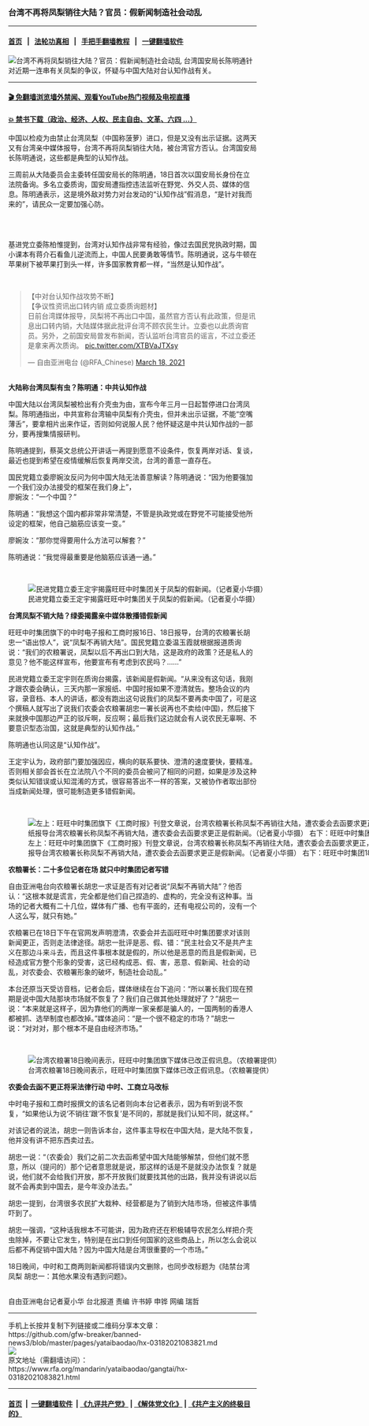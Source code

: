 ### 台湾不再将凤梨销往大陆？官员：假新闻制造社会动乱
------------------------

#### [首页](https://github.com/gfw-breaker/banned-news3/blob/master/README.md) &nbsp;&nbsp;|&nbsp;&nbsp; [法轮功真相](https://github.com/begood0513/basic/blob/master/README.md)  &nbsp;&nbsp;|&nbsp;&nbsp; [手把手翻墙教程](https://github.com/gfw-breaker/guides/wiki)  &nbsp;&nbsp;|&nbsp;&nbsp; [一键翻墙软件](https://github.com/gfw-breaker/nogfw/blob/master/README.md)  



<div id="headerimg">
 <img alt="台湾不再将凤梨销往大陆？官员：假新闻制造社会动乱" src="https://www.rfa.org/mandarin/yataibaodao/gangtai/hx-03182021083821.html/@@images/1c999e2f-396d-4f4c-ade1-ca79ee82ad7b.png" title="台湾不再将凤梨销往大陆？官员：假新闻制造社会动乱"/>
 <span class="lead_image_caption">
  台湾国安局长陈明通针对近期一连串有关凤梨的争议，怀疑与中国大陆对台认知作战有关。
 </span>
 <!-- zoomattribute -->
</div>

<hr/>


#### [ 🎬  免翻墙浏览墙外禁闻、观看YouTube热门视频及电视直播](https://github.com/gfw-breaker/HelloWorld)

#### [ 💥  禁书下载（政治、经济、人权、民主自由、文革、六四 ...）](https://github.com/gfw-breaker/books/blob/master/README.md)

<div id="storytext">
 <p>
  中国以检疫为由禁止台湾凤梨（中国称菠萝）进口，但是又没有出示证据。这两天又有台湾亲中媒体报导，台湾不再将凤梨销往大陆，被台湾官方否认。台湾国安局长陈明通说，这些都是典型的认知作战。
 </p>
 <p>
  三周前从大陆委员会主委转任国安局长的陈明通，18日首次以国安局长身份在立法院备询。多名立委质询，国安局遭指控违法监听在野党、外交人员、媒体的信息。陈明通表示，这是境外敌对势力对台发动的“认知作战”假消息，“是针对我而来的”，请民众一定要加强心防。
 </p>
 <p>
  <br/>
 </p>
 <p>
  <br/>
  基进党立委陈柏惟提到，台湾对认知作战非常有经验，像过去国民党执政时期，国小课本有蒋介石看鱼儿逆流而上，中国人民要勇敢等情节。陈明通说，这与牛顿在苹果树下被苹果打到头一样，许多国家教育都一样，“当然是认知作战”。
 </p>
 <p>
  <br/>
 </p>
 <blockquote class="twitter-tweet">
  <p dir="ltr" lang="zh">
   【中对台认知作战攻势不断】
   <br/>
   【争议性资讯出口转内销 成立委质询题材】
   <br/>
   日前台湾媒体报导，凤梨将不再出口中国，虽然官方否认有此政策，但是讯息出口转内销，大陆媒体据此批评台湾不顾农民生计。立委也以此质询官员。另外，之前国安局曾发布新闻，否认监听台湾官员的谣言，不过立委还是拿来再次质询。
   <a href="https://t.co/XTBVaJTXsy">
    pic.twitter.com/XTBVaJTXsy
   </a>
  </p>
  — 自由亚洲电台 (@RFA_Chinese)
  <a href="https://twitter.com/RFA_Chinese/status/1372487465676705793?ref_src=twsrc%5Etfw">
   March 18, 2021
  </a>
 </blockquote>
 <p>
 </p>
 <p>
  <br/>
  <strong>
   大陆称台湾凤梨有虫？陈明通：中共认知作战
  </strong>
 </p>
 <p>
  中国大陆以台湾凤梨被检出有介壳虫为由，宣布今年三月一日起暂停进口台湾凤梨。陈明通指出，中共宣称台湾输中凤梨有介壳虫，但并未出示证据，不能“空嘴薄舌”，要拿相片出来作证，否则如何说服人民？他怀疑这是中共认知作战的一部分，要再搜集情报研判。
 </p>
 <p>
  陈明通提到，蔡英文总统公开讲话一再提到愿意不设条件，恢复两岸对话、复谈，最近也提到希望在疫情缓解后恢复两岸交流，台湾的善意一直存在。
 </p>
 <p>
  国民党籍立委廖婉汝反问为何中国大陆无法善意解读？陈明通说：“因为他要强加一个我们没办法接受的框架在我们身上”，
  <br/>
  廖婉汝：“一个中国？”
 </p>
 <p>
  陈明通：“我想这个国内都非常非常清楚，不管是执政党或在野党不可能接受他所设定的框架，他自己脑筋应该变一变。”
 </p>
 <p>
  廖婉汝：“那你觉得要用什么方法可以解套？”
 </p>
 <p>
  陈明通说：“我觉得最重要是他脑筋应该通一通。”
  <br/>
  <strong>
  </strong>
 </p>
 <p>
  <br/>
 </p>
 <p>
  <figure class="image-richtext image-inline captioned" style="width:1280px;">
   <img alt="民进党籍立委王定宇揭露旺旺中时集团关于凤梨的假新闻。（记者夏小华摄）" src="https://www.rfa.org/mandarin/yataibaodao/gangtai/hx-03182021083821.html/9.jpg/@@images/a07305d9-f84c-4b67-b5b8-2f2b9c26d00c.jpeg" title="9.jpg"/>
   <figcaption class="image-caption">
    民进党籍立委王定宇揭露旺旺中时集团关于凤梨的假新闻。（记者夏小华摄）
   </figcaption>
   <small>
   </small>
  </figure>
 </p>
 <p>
  <strong>
   台湾凤梨不销大陆？绿委揭露亲中媒体散播错假新闻
  </strong>
 </p>
 <p>
  旺旺中时集团旗下的中时电子报和工商时报16日、18日报导，台湾的农粮署长胡忠一“语出惊人”，说“凤梨不再销大陆”。国民党籍立委温玉霞就根据报道质询说：“我们的农粮署说，凤梨以后不再出口到大陆，这是政府的政策？还是私人的意见？他不能这样宣布，他要宣布有考虑到农民吗？……”
 </p>
 <p>
  民进党籍立委王定宇则在质询台揭露，该新闻是假新闻。“从来没有这句话，我刚才跟农委会确认，三天内那一家报纸、中国时报如果不澄清就告。整场会议的内容，录音档、本人的讲话，都没有跑出这句说我们的凤梨不要再卖中国了，可是这个撰稿人就写出了说我们农委会农粮署胡忠一署长说再也不卖给(中国)，然后接下来就换中国那边严正的驳斥啊，反应啊；最后我们这边就会有人说农民无辜啊、不要意识型态治国，这就是典型的认知作战。”
 </p>
 <p>
  陈明通也认同这是“认知作战”。
 </p>
 <p>
  王定宇认为，政府部门要加强因应，横向的联系要快、澄清的速度要快，要精准。否则相关部会首长在立法院八个不同的委员会被问了相同的问题，如果是涉及这种类似认知错误或认知混淆的方式，很容易答出不一样的答案，又被协作者取出部份当成新闻处理，很可能制造更多错假新闻。
  <br/>
  <strong>
  </strong>
 </p>
 <p>
  <br/>
 </p>
 <p>
  <figure class="image-richtext image-inline captioned" style="width:1500px;">
   <img alt="左上：旺旺中时集团旗下《工商时报》刊登文章说，台湾农粮署长称凤梨不再销往大陆，遭农委会去函要求更正，是假新闻。（中时电子报官网截图）   中上/右上/左下：旺旺中时集团假新闻引发网上议论。（网路截图）   中下：中国时报旗下报纸报导台湾农粮署长称凤梨不再销大陆，遭农委会去函要求更正是假新闻。（记者夏小华摄）   右下：旺旺中时集团18日晚间将错假新闻改正。（中时电子报截图）" src="https://www.rfa.org/mandarin/yataibaodao/gangtai/hx-03182021083821.html/2-7.jpg/@@images/7f7888fb-7785-491d-b67d-eae6b8f9cb63.jpeg" title="2-7.jpg"/>
   <figcaption class="image-caption">
    左上：旺旺中时集团旗下《工商时报》刊登文章说，台湾农粮署长称凤梨不再销往大陆，遭农委会去函要求更正，是假新闻。（中时电子报官网截图）   中上/右上/左下：旺旺中时集团假新闻引发网上议论。（网路截图）   中下：中国时报旗下报纸报导台湾农粮署长称凤梨不再销大陆，遭农委会去函要求更正是假新闻。（记者夏小华摄）   右下：旺旺中时集团18日晚间将错假新闻改正。（中时电子报截图）
   </figcaption>
   <small>
   </small>
  </figure>
 </p>
 <p>
  <strong>
   农粮署长：二十多位记者在场 就只中时集团记者写错
  </strong>
 </p>
 <p>
  自由亚洲电台向农粮署长胡忠一求证是否有对记者说“凤梨不再销大陆”？他否认：“这根本就是谎言，完全都是他们自己捏造的、虚构的，完全没有这种事。当场的记者大概有二十几位，媒体有广播、也有平面的，还有电视公司的，没有一个人这么写，就只有她。”
 </p>
 <p>
  农粮署已在18日下午在官网发声明澄清，农委会并去函旺旺中时集团要求对该则新闻更正，否则走法律途径。胡忠一批评是恶、假、错：“民主社会又不是共产主义在那边斗来斗去，而且这件事根本就是假的，所以他是恶意的而且是假新闻，已经造成官方整个形象的受害，这已经构成恶、假、害，恶意、假新闻、社会的动乱，对农委会、农粮署形象的破坏，制造社会动乱。”
 </p>
 <p>
  本台还原当天受访音档，记者会后，媒体继续在台下追问：“所以署长我们现在预期是说中国大陆那块市场就不恢复了？我们自己做其他处理就好了？”胡忠一说：“本来就是这样子，因为靠他们的两岸一家亲都是骗人的，一国两制的香港人都被抓、选举制度也都改掉。”媒体追问：“是一个很不稳定的市场？”胡忠一说：“对对对，那个根本不是自由经济市场。”
  <br/>
  <strong>
  </strong>
 </p>
 <p>
  <br/>
 </p>
 <p>
  <figure class="image-richtext image-inline captioned" style="width:640px;">
   <img alt="台湾农粮署18日晚间表示，旺旺中时集团旗下媒体已改正假讯息。（农粮署提供）" src="https://www.rfa.org/mandarin/yataibaodao/gangtai/hx-03182021083821.html/10.jpg/@@images/2e90eb82-faa8-4b95-a484-7043ca1add58.jpeg" title="10.jpg"/>
   <figcaption class="image-caption">
    台湾农粮署18日晚间表示，旺旺中时集团旗下媒体已改正假讯息。（农粮署提供）
   </figcaption>
   <small>
   </small>
  </figure>
 </p>
 <p>
  <strong>
   农委会去函不更正将采法律行动 中时、工商立马改标
  </strong>
 </p>
 <p>
  中时电子报和工商时报撰文的该名记者则向本台记者表示，因为有听到说不恢复，“如果他认为说‘不销往’跟‘不恢复’是不同的，那就是我们认知不同，就这样。”
 </p>
 <p>
  对该记者的说法，胡忠一则告诉本台，这件事主导权在中国大陆，是大陆不恢复，他并没有讲不把东西卖过去。
 </p>
 <p>
  胡忠一说：“（农委会）我们之前二次去函希望中国大陆能够解禁，但他们就不愿意，所以（提问的）那个记者意思就是说，那这样的话是不是就没办法恢复？就是说，他们就不会给我们开放，那不开放我们就要找其他的出路，我并没有讲说以后就不会再卖到中国去，是今年没办法去。”
 </p>
 <p>
  胡忠一提到，台湾很多农民扩大栽种、经营都是为了销到大陆市场，但被这件事情吓到了。
 </p>
 <p>
  胡忠一强调，“这种话我根本不可能讲，因为政府还在积极辅导农民怎么样把介壳虫除掉，不要让它发生，特别是在出口到任何国家的这些商品上，所以怎么会说以后都不再促销中国大陆？因为中国大陆是台湾很重要的一个市场。”
 </p>
 <p>
  18日晚间，中时和工商两则新闻都将错误内文删除，也同步改标题为《陆禁台湾凤梨 胡忠一：其他水果没有遇到问题》。
 </p>
 <p>
  <br/>
  自由亚洲电台记者夏小华 台北报道 责编 许书婷 申铧 网编 瑞哲
 </p>
</div>

<hr/>
手机上长按并复制下列链接或二维码分享本文章：<br/>
https://github.com/gfw-breaker/banned-news3/blob/master/pages/yataibaodao/hx-03182021083821.md <br/>
<a href='https://github.com/gfw-breaker/banned-news3/blob/master/pages/yataibaodao/hx-03182021083821.md'><img src='https://github.com/gfw-breaker/banned-news3/blob/master/pages/yataibaodao/hx-03182021083821.md.png'/></a> <br/>
原文地址（需翻墙访问）：https://www.rfa.org/mandarin/yataibaodao/gangtai/hx-03182021083821.html


------------------------
#### [首页](https://github.com/gfw-breaker/banned-news3/blob/master/README.md) &nbsp;|&nbsp; [一键翻墙软件](https://github.com/gfw-breaker/nogfw/blob/master/README.md) &nbsp;| [《九评共产党》](https://github.com/gfw-breaker/9ping.md/blob/master/README.md#九评之一评共产党是什么) | [《解体党文化》](https://github.com/gfw-breaker/jtdwh.md/blob/master/README.md) | [《共产主义的终极目的》](https://github.com/gfw-breaker/gczydzjmd.md/blob/master/README.md)


<img src='http://gfw-breaker.win/banned-news3/pages/yataibaodao/hx-03182021083821.md' width='0px' height='0px'/>